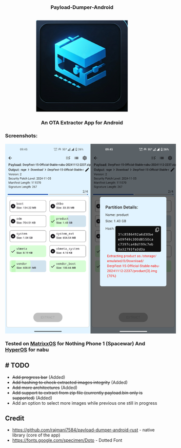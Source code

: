 <div align="center">

### Payload-Dumper-Android
<br/>
<img height="300px" src="./app/src/main/ic_launcher-playstore.png" alt="Launcher Icon"/>

### An OTA Extractor App for Android

</div>

### Screenshots:

<div style="display: flex">
  <img width="280px" src="./screenshots/screenshot-1.png" />
  <img width="280px" src="./screenshots/screenshot-2.png"/>
</div>

### Tested on <a href="https://www.projectmatrixx.org/">MatrixxOS</a> for Nothing Phone 1 (Spacewar) And <a href="https://xmfirmwareupdater.com/hyperos">HyperOS</a> for nabu

## # TODO
+ <s>Add progress bar</s> (Added)
+ <s>Add hashing to check extracted images integrity</s> (Added)
+ <s>Add more architectures</s> (Added)
+ <s>Add support to extract from zip file (currently payload.bin only is supported)</s> (Added)
+ Add an option to select more images while previous one still in progress

## Credit
+ https://github.com/rajmani7584/payload-dumper-android-rust - native library (core of the app)
+ https://fonts.google.com/specimen/Doto - Dotted Font
